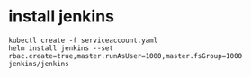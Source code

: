 # install jenkins

```
kubectl create -f serviceaccount.yaml
helm install jenkins --set rbac.create=true,master.runAsUser=1000,master.fsGroup=1000 jenkins/jenkins
```
